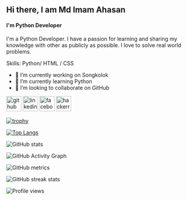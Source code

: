 
## Hi there, I am Md Imam Ahasan
#### I'm Python Developer

I'm a Python Developer. I have a passion for learning and sharing my knowledge with other as publicly as possible. I love to solve real world problems. 

Skills: Python/ HTML / CSS

- 🔭 I’m currently working on Songkolok 
- 🌱 I’m currently learning Python 
- 👯 I’m looking to collaborate on GitHub 


[<img src='https://cdn.jsdelivr.net/npm/simple-icons@3.0.1/icons/github.svg' alt='github' height='40'>](https://github.com/imamahasane)  [<img src='https://cdn.jsdelivr.net/npm/simple-icons@3.0.1/icons/linkedin.svg' alt='linkedin' height='40'>](https://www.linkedin.com/in/imamahasane//)  [<img src='https://cdn.jsdelivr.net/npm/simple-icons@3.0.1/icons/facebook.svg' alt='facebook' height='40'>](https://www.facebook.com/imamahasane/)  [<img src='https://cdn.jsdelivr.net/npm/simple-icons@3.0.1/icons/hackerrank.svg' alt='hackerrank' height='40'>](https://www.hackerrank.com/imamahasan)  

[![trophy](https://github-profile-trophy.vercel.app/?username=imamahasane)](https://github.com/ryo-ma/github-profile-trophy)

[![Top Langs](https://github-readme-stats.vercel.app/api/top-langs/?username=imamahasane)](https://github.com/anuraghazra/github-readme-stats)

![GitHub stats](https://github-readme-stats.vercel.app/api?username=imamahasane&show_icons=true)  

![GitHub Activity Graph](https://activity-graph.herokuapp.com/graph?username=imamahasane)  

![GitHub metrics](https://metrics.lecoq.io/imamahasane)  

![GitHub streak stats](https://github-readme-streak-stats.herokuapp.com/?user=imamahasane)  

![Profile views](https://gpvc.arturio.dev/imamahasane)  
